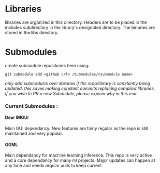 # Libraries
libraries are organized in this directory. Headers are to be placed in the includes subdirectory in the library's designated directory. The binaries are stored in the libs directory.

# Submodules
create submodule repositories here using:
```
git submodule add <github url> /Submodules/<submodule name>
```
*only add submodules over libraries if the repo/library is constantly being updated. this saves making constant commits replacing compiled libraries. If you wish to PR a new Submidule, please explain why in this mar*

### Current Submodules :

#### Dear IMGUI
Main GUI dependancy. New features are fairly regular as the repo is still maintained and very popular.

#### GGML
Main dependancy for machine learning inference. This repo is very active and a core dependancy for many ml projects. Major updates can happen at any time and needs regular pulls to keep current.
